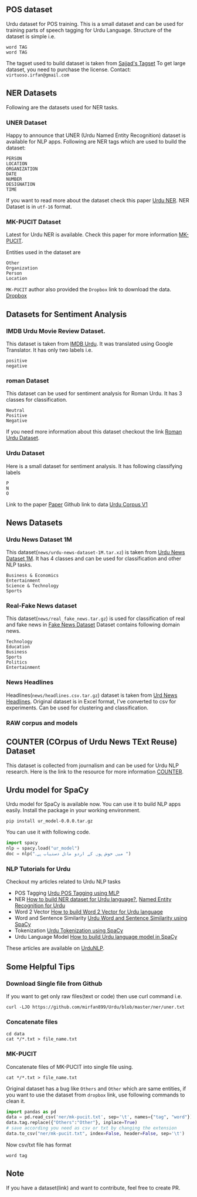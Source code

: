 ## POS dataset
Urdu dataset for POS training. This is a small dataset and can be used for training parts of speech tagging for Urdu Language.
Structure of the dataset is simple i.e.
```text
word TAG
word TAG
```

The tagset used to build dataset is taken from [Sajjad's Tagset](http://www.cle.org.pk/Downloads/langproc/UrduPOStagger/UrduPOStagset.pdf)
To get large dataset, you need to purchase the license. Contact: `virtuoso.irfan@gmail.com`

## NER Datasets
Following are the datasets used for NER tasks.

### UNER Dataset
Happy to announce that UNER (Urdu Named Entity Recognition) dataset is available for NLP apps.
Following are NER tags which are used to build the dataset:
```text
PERSON
LOCATION
ORGANIZATION
DATE
NUMBER
DESIGNATION
TIME
```
If you want to read more about the dataset check this paper [Urdu NER](https://www.researchgate.net/profile/Ali_Daud2/publication/312218764_Named_Entity_Dataset_for_Urdu_Named_Entity_Recognition_Task/links/5877354d08ae8fce492efe1f.pdf).
NER Dataset is in `utf-16` format.

### MK-PUCIT Dataset
Latest for Urdu NER is available. Check this paper for more information [MK-PUCIT](https://www.researchgate.net/publication/332653135_URDU_NAMED_ENTITY_RECOGNITION_CORPUS_GENERATION_AND_DEEP_LEARNING_APPLICATIONS).

Entities used in the dataset are
```text
Other
Organization
Person
Location
```

`MK-PUCIT` author also provided the `Dropbox` link to download the data. [Dropbox](https://www.dropbox.com/sh/1ivw7ykm2tugg94/AAB9t5wnN7FynESpo7TjJW8la)

## Datasets for Sentiment Analysis
### IMDB Urdu Movie Review Dataset.
This dataset is taken from [IMDB Urdu](https://www.kaggle.com/akkefa/imdb-dataset-of-50k-movie-translated-urdu-reviews).
It was translated using Google Translator. It has only two labels i.e.
```text
positive
negative
```

### roman Dataset
This dataset can be used for sentiment analysis for Roman Urdu. It has 3 classes for classification.
```textmate
Neutral
Positive
Negative
```
If you need more information about this dataset checkout the link [Roman Urdu Dataset](https://archive.ics.uci.edu/ml/datasets/Roman+Urdu+Data+Set).

### Urdu Dataset
Here is a small dataset for sentiment analysis. It has following classifying labels 
```textmate
P
N
O
```
Link to the paper [Paper](https://www.researchgate.net/publication/338396518_Urdu_Sentiment_Corpus_v10_Linguistic_Exploration_and_Visualization_of_Labeled_Dataset_for_Urdu_Sentiment_Analysis)
Github link to data [Urdu Corpus V1](https://github.com/MuhammadYaseenKhan/Urdu-Sentiment-Corpus)

## News Datasets
### Urdu News Dataset 1M
This dataset(`news/urdu-news-dataset-1M.tar.xz`) is taken from [Urdu News Dataset 1M](https://data.mendeley.com/datasets/834vsxnb99/3). It has 4 classes and can be used for classification
and other NLP tasks.
```text
Business & Economics
Entertainment
Science & Technology
Sports
```

### Real-Fake News dataset
This dataset(`news/real_fake_news.tar.gz`) is used for classification of real and fake news in [Fake News Dataset](https://github.com/MaazAmjad/Datasets-for-Urdu-news) 
Dataset contains following domain news.
```text
Technology 
Education 
Business
Sports
Politics
Entertainment
```

### News Headlines
Headlines(`news/headlines.csv.tar.gz`) dataset is taken from [Urd News Headlines](https://github.com/mwaseemrandhawa/Urdu-News-Headline-Dataset). Original dataset is in Excel format,
I've converted to csv for experiments. Can be used for clustering and classification.
### RAW corpus and models
## COUNTER (COrpus of Urdu News TExt Reuse) Dataset
This dataset is collected from journalism and can be used for Urdu NLP research.
Here is the link to the resource for more information
[COUNTER](http://ucrel.lancs.ac.uk/textreuse/counter.php).

## Urdu model for SpaCy
Urdu model for SpaCy is available now. You can use it to build NLP apps easily. Install the package in your working environment.
```shell
pip install ur_model-0.0.0.tar.gz
```

You can use it with following code.
```python
import spacy
nlp = spacy.load("ur_model")
doc = nlp("میں خوش ہوں کے اردو ماڈل دستیاب ہے۔ ")
```

### NLP Tutorials for Urdu
Checkout my articles related to Urdu NLP tasks
* POS Tagging [Urdu POS Tagging using MLP](https://www.urdunlp.com/2019/04/urdu-pos-tagging-using-mlp.html)
* NER [How to build NER dataset for Urdu language?](https://www.urdunlp.com/2019/08/how-to-build-ner-dataset-for-urdu.html), [Named Entity Recognition for Urdu](https://www.urdunlp.com/2019/05/named-entity-recognition-for-urdu.html)
* Word 2 Vector [How to build Word 2 Vector for Urdu language](https://www.urdunlp.com/2019/08/how-to-build-word-2-vector-for-urdu.html)
* Word and Sentence Similarity [Urdu Word and Sentence Similarity using SpaCy](https://www.urdunlp.com/2019/08/urdu-word-and-sentence-similarity-using.html)
* Tokenization [Urdu Tokenization using SpaCy](https://www.urdunlp.com/2019/05/urdu-tokenization-usingspacy.html)
* Urdu Language Model [How to build Urdu language model in SpaCy](https://www.urdunlp.com/2019/08/how-to-build-urdu-language-model-in.html)

These articles are available on [UrduNLP](https://www.urdunlp.com/).

## Some Helpful Tips

### Download Single file from Github
If you want to get only raw files(text or code) then use curl command i.e.
```shell script
curl -LJO https://github.com/mirfan899/Urdu/blob/master/ner/uner.txt
```

### Concatenate files
```shell script
cd data
cat */*.txt > file_name.txt
```

### MK-PUCIT
Concatenate files of MK-PUCIT into single file using.
```shell script
cat */*.txt > file_name.txt
```

Original dataset has a bug like `Others` and `Other` which are same entities, if you want to use the dataset 
from `dropbox` link, use following commands to clean it.
```python
import pandas as pd
data = pd.read_csv('ner/mk-pucit.txt', sep='\t', names={"tag", "word"})
data.tag.replace({"Others":"Other"}, inplace=True)
# save according you need as csv or txt by changing the extension
data.to_csv("ner/mk-pucit.txt", index=False, header=False, sep='\t')
```
Now csv/txt file has format 
```text
word tag
```

## Note
If you have a dataset(link) and want to contribute, feel free to create PR.